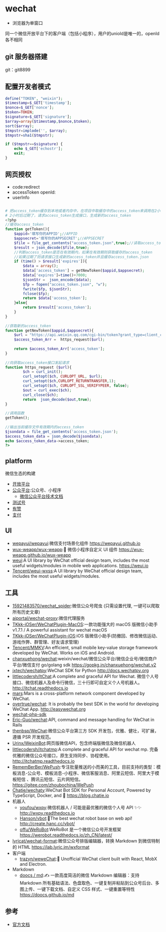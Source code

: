 # wechat

* 浏览器为单窗口

同一个微信开放平台下的客户端（包括小程序），用户的unioId是唯一的，openId各不相同

## git 服务器搭建

git：git8899

## 配置开发者模式

```php
define("TOKEN", "weixin");
$timestamp=$_GET['timestamp'];
$nonce=$_GET['nonce'];
$token=TOKEN;
$signature=$_GET['signature'];
$array=array($timestamp,$nonce,$token);
sort($array);
$tmpstr=implode('', $array);
$tmpstr=sha1($tmpstr);

if ($tmpstr==$signature) {
    echo $_GET['echostr'];
    exit;
}
```

## 网页授权

* code:redirect
* accessToken openId:
* userInfo

```php

# 把access_token缓存到本地或者内存中，在项目中取缓存中的access_token来调用在2小时内都可以随便调用，没有调用次数的
# 2小时后过期了，请求access_token生成接口，生成新的access_token
<?php
//缓存access_token
function getToken(){
    $appid='填写你的APPID';//APPID
    $appsecret='填写你的APPSECRET';//APPSECRET
    $file = file_get_contents("access_token.json",true);//读取access_token.json里面的数据
    $result = json_decode($file,true);
    //判断access_token是否在有效期内，如果在有效期则获取缓存的access_token
    //如果过期了则请求接口生成新的access_token并且缓存access_token.json
    if (time() > $result['expires']){
        $data = array();
        $data['access_token'] = getNewToken($appid,$appsecret);
        $data['expires']=time()+7000;
        $jsonStr =  json_encode($data);
        $fp = fopen("access_token.json", "w");
        fwrite($fp, $jsonStr);
        fclose($fp);
        return $data['access_token'];
    }else{
        return $result['access_token'];
    }
}
  
//获取新的access_token
function getNewToken($appid,$appsecret){
    $url = "https://api.weixin.qq.com/cgi-bin/token?grant_type=client_credential&appid={$appid}&secret={$appsecret}";
    $access_token_Arr =  https_request($url);
    
    return $access_token_Arr['access_token'];
}
  
//向获取access_token接口发起请求
function https_request ($url){
        $ch = curl_init();
        curl_setopt($ch, CURLOPT_URL, $url);
        curl_setopt($ch,CURLOPT_RETURNTRANSFER,1);
        curl_setopt($ch, CURLOPT_SSL_VERIFYPEER, false);
        $out = curl_exec($ch);
        curl_close($ch);
        return  json_decode($out,true);
}
  
//调用函数
getToken();
  
//输出当前缓存文件有效期内的access_token
$jsondata = file_get_contents('access_token.json'); 
$access_token_data = json_decode($jsondata);
echo $access_token_data->access_token;
?>
```

## platform

微信生态的构建

* [开放平台](https://open.weixin.qq.com/)
* [公众平台](https://mp.weixin.qq.com/):公众号、小程序
    - [微信公众平台技术文档](https://mp.weixin.qq.com/wiki?t=resource/res_main&id=mp1472017492_58YV5)
* [测试号](https://mp.weixin.qq.com/debug/cgi-bin/sandbox?t=sandbox/login)
* [有赞](https://www.youzan.com/)
* [支付](https://pay.weixin.qq.com/wiki/doc/api/index.html)

## UI

* [wepayui/wepayui](https://github.com/wepayui/wepayui):微信支付场景化组件 https://wepayui.github.io
* [wux-weapp/wux-weapp](https://github.com/wux-weapp/wux-weapp):🐶 微信小程序自定义 UI 组件 https://wux-weapp.github.io/wux-weapp
* [weui](https://github.com/Tencent/weui):A UI library by WeChat official design team, includes the most useful widgets/modules in mobile web applications. https://weui.io
* [Tencent/weui-wxss](https://github.com/Tencent/weui-wxss):A UI library by WeChat official design team, includes the most useful widgets/modules.

## 工具

* [15921483570/wechat_spider](https://github.com/15921483570/wechat_spider):微信公众号爬虫 (只需设置代理, 一键可以爬取所有历史文章)
* [aiportal/wechat-proxy](https://github.com/aiportal/wechat-proxy):微信代理服务
* [TKkk-iOSer/WeChatPlugin-MacOS](https://github.com/TKkk-iOSer/WeChatPlugin-MacOS):一款功能强大的 macOS 版微信小助手 v1.7.1 / A powerful assistant for wechat macOS
* [TKkk-iOSer/WeChatPlugin-iOS](https://github.com/TKkk-iOSer/WeChatPlugin-iOS):iOS 版微信小助手(防撤回、修改微信运动、游戏作弊、群管理、好友请求管理)
* [Tencent/MMKV](https://github.com/Tencent/MMKV):An efficient, small mobile key-value storage framework developed by WeChat. Works on iOS and Android.
* [chanxuehong/wechat](https://github.com/chanxuehong/wechat):weixin/wechat/微信公众平台/微信企业号/微信商户平台/微信支付 go/golang sdk https://gopkg.in/chanxuehong/wechat.v2
* [jxtech/wechatpy](https://github.com/jxtech/wechatpy):WeChat SDK for Python http://docs.wechatpy.org
* [littlecodersh/ItChat](https://github.com/littlecodersh/ItChat):A complete and graceful API for Wechat. 微信个人号接口、微信机器人及命令行微信，三十行即可自定义个人号机器人。 http://itchat.readthedocs.io
* [mars](https://github.com/Tencent/mars):Mars is a cross-platform network component developed by WeChat.
* [overtrue/wechat](https://github.com/overtrue/wechat): It is probably the best SDK in the world for developing WeChat App. <http://easywechat.org>
* [wechat-php-sdk](https://github.com/dodgepudding/wechat-php-sdk)
* [Eric-Guo/wechat](https://github.com/Eric-Guo/wechat):API, command and message handling for WeChat in Rails
* [thenbsp/WeChat](https://github.com/thenbsp/wechat):微信公众平台第三方 SDK 开发包，优雅、健壮，可扩展，遵循 PSR 开发规范。
* [Urinx/WeixinBot](https://github.com/Urinx/WeixinBot):网页版微信API，包含终端版微信及微信机器人
* [littlecodersh/itchatmp](https://github.com/littlecodersh/itchatmp):A complete and graceful API for wechat mp. 完备优雅的微信公众号接口，原生支持同步、协程使用。 http://itchatmp.readthedocs.io
* [RememBerBer/WePush](https://gitee.com/zhoubochina/WePush):专注批量推送的小而美的工具，目前支持的类型：模板消息-公众号、模板消息-小程序、微信客服消息、阿里云短信、阿里大于模板短信 、腾讯云短信、云片网短信。https://gitee.com/zhoubochina/WePush
* [Chatie/wechaty](https://github.com/Chatie/wechaty):WeChat Bot SDK for Personal Account, Powered by TypeScript, Docker, and 💖 https://blog.chatie.io
* 机器人
    - [youfou/wxpy](https://github.com/youfou/wxpy):微信机器人 / 可能是最优雅的微信个人号 API ✨✨ http://wxpy.readthedocs.io
    - [Hanson/vbot](https://github.com/hanson/vbot):💬The best wechat robot base on web api! http://create.hanc.cc/vbot/
    - [offu/WeRoBot](https://github.com/offu/WeRoBot):WeRoBot 是一个微信公众号开发框架 https://werobot.readthedocs.io/zh_CN/latest/
* [lyricat/wechat-format](https://github.com/lyricat/wechat-format):微信公众号排版编辑器，转换 Markdown 到微信特制的 HTML https://lab.lyric.im/wxformat
* 客户端
    - [trazyn/weweChat](https://github.com/trazyn/weweChat):💬 Unofficial WeChat client built with React, MobX and Electron.
* Markdown
    - [doocs / md](https://github.com/doocs/md):✍ 一款高度简洁的微信 Markdown 编辑器：支持 Markdown 所有基础语法、色盘取色、一键复制并粘贴到公众号后台、多图上传、一键下载文档、自定义 CSS 样式、一键重置等特性 https://doocs.github.io/md

## 参考

* [官方文档](https://open.weixin.qq.com/cgi-bin/showdocument?action=dir_list)

